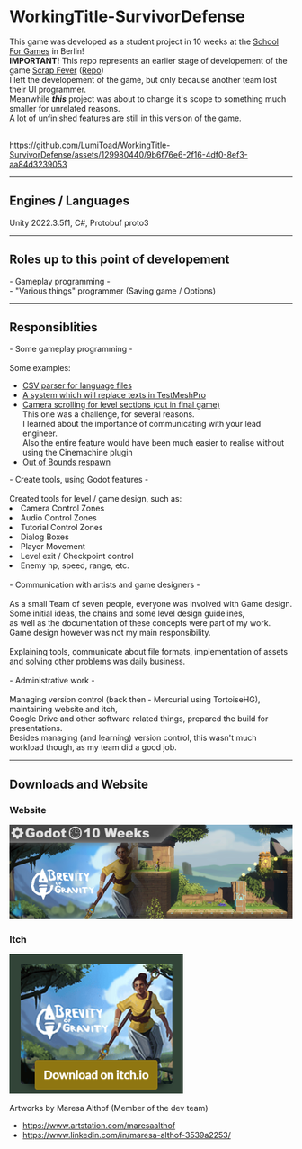 <div align="left">
  
  <h1>WorkingTitle-SurvivorDefense</h1>

  <p>
    This game was developed as a student project in 10 weeks at the <a href="https://www.school4games.net">School For Games</a> in Berlin! <br />
    <b>IMPORTANT!</b> This repo represents an earlier stage of developement of the game <a href="https://suchti0352.itch.io/scrap-fever">Scrap Fever</a> (<a href="https://github.com/BasKrueger/ScrapFever/tree/main">Repo</a>)<br />
    I left the developement of the game, but only because another team lost their UI programmer.<br />
    Meanwhile <b><i>this</i></b> project was about to change it's scope to something much smaller for unrelated reasons.<br />
    A lot of unfinished features are still in this version of the game.
    <br /> <br />
  </p>

https://github.com/LumiToad/WorkingTitle-SurvivorDefense/assets/129980440/9b6f76e6-2f16-4df0-8ef3-aa84d3239053

  <hr />
  <h2>Engines / Languages</h2>
  Unity 2022.3.5f1, C#, Protobuf proto3

  <hr />
  <h2>Roles up to this point of developement</h2>
  - Gameplay programming -<br />
  - "Various things" programmer (Saving game / Options)
  
  <hr />
  <h2>Responsiblities</h2>
  - Some gameplay programming -<br /><br />
  Some examples:
  <ul>
    <li><a href="https://github.com/LumiToad/WorkingTitle-SurvivorDefense/blob/main/Assets/Scripts/Translation/CSVLanguageFileParser.cs">CSV parser for language files<a/></li>
    <li><a href="https://github.com/LumiToad/WorkingTitle-SurvivorDefense/blob/main/Assets/Scripts/Translation/TextByLanguage.cs">A system which will replace texts in TestMeshPro<a/></li>
    <li><a href="https://github.com/LumiToad/WorkingTitle-SurvivorDefense/tree/main/Assets/Scripts/Camera">Camera scrolling for level sections (cut in final game)<a/></li>
      This one was a challenge, for several reasons.<br />
      I learned about the importance of communicating with your lead engineer.<br />
      Also the entire feature would have been much easier to realise without using the Cinemachine plugin<br />
    <li><a href="https://github.com/LumiToad/WorkingTitle-SurvivorDefense/tree/main/Assets/Scripts/Camera">Out of Bounds respawn<a/></li>
  </ul>
  - Create tools, using Godot features -<br /><br />
  Created tools for level / game design, such as:<br />
    <li>Camera Control Zones</li>
    <li>Audio Control Zones</li>
    <li>Tutorial Control Zones</li>
    <li>Dialog Boxes</li>
    <li>Player Movement</li>
    <li>Level exit / Checkpoint control</li>
    <li>Enemy hp, speed, range, etc.</li>
    <br />
  - Communication with artists and game designers -<br /><br />
  As a small Team of seven people, everyone was involved with Game design.<br />
  Some initial ideas, the chains and some level design guidelines,<br />
  as well as the documentation of these concepts were part of my work.<br />
  Game design however was not my main responsibility.<br /><br />
  Explaining tools, communicate about file formats, implementation of assets and solving other problems was daily business.<br /><br />
  - Administrative work -<br /><br />
  Managing version control (back then - Mercurial using TortoiseHG), maintaining website and itch,<br />
  Google Drive and other software related things, prepared the build for presentations.<br />
  Besides managing (and learning) version control, this wasn't much workload though, as my team did a good job.
  <hr />
  <h2>Downloads and Website</h2>

  <h3>Website</h3>
  <a href="https://brevity-of-gravity.school4games.net/">
    <img src="https://github.com/LumiToad/LumiToad/blob/main/img/banner/github_brevity_banner.png" alt="brevity banner" />
  </a>

  <h3>Itch</h3>
  <a href="https://s4g.itch.io/brevity-of-gravity">
    <img src="https://github.com/LumiToad/LumiToad/blob/main/img/itch/brevity.png" alt="itch page" />
  </a>

  Artworks by Maresa Althof (Member of the dev team)<br />
  - https://www.artstation.com/maresaalthof
  - https://www.linkedin.com/in/maresa-althof-3539a2253/
  
</div>
